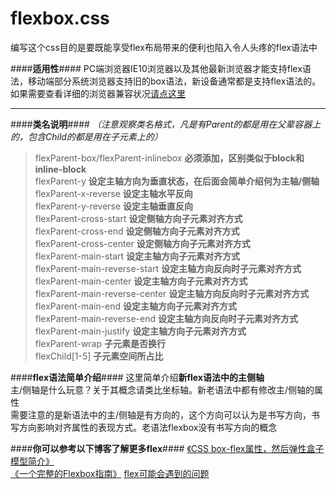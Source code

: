 # flexbox.css

编写这个css目的是要既能享受flex布局带来的便利也陷入令人头疼的flex语法中

####**适用性**####
PC端浏览器IE10浏览器以及其他最新浏览器才能支持flex语法，移动端部分系统浏览器支持旧的box语法，新设备通常都是支持flex语法的。如果需要查看详细的浏览器兼容状况[请点这里][1]


----------


####**类名说明**####
*（注意观察类名格式，凡是有Parent的都是用在父辈容器上的，包含Child的都是用在子元素上的）*
 > flexParent-box/flexParent-inlinebox **必须添加，区别类似于block和inline-block** <br>
 > flexParent-y **设定主轴方向为垂直状态，在后面会简单介绍何为主轴/侧轴** <br>
 > flexParent-x-reverse **设定主轴水平反向** <br>
 > flexParent-y-reverse **设定主轴垂直反向** <br>
 > flexParent-cross-start **设定侧轴方向子元素对齐方式** <br>
 > flexParent-cross-end **设定侧轴方向子元素对齐方式** <br>
 > flexParent-cross-center **设定侧轴方向子元素对齐方式** <br>
 > flexParent-main-start **设定主轴方向子元素对齐方式** <br>
 > flexParent-main-reverse-start **设定主轴方向反向时子元素对齐方式** <br>
 > flexParent-main-center **设定主轴方向子元素对齐方式** <br>
 > flexParent-main-reverse-center **设定主轴方向反向时子元素对齐方式** <br>
 > flexParent-main-end **设定主轴方向子元素对齐方式** <br>
 > flexParent-main-reverse-end **设定主轴方向反向时子元素对齐方式** <br>
 > flexParent-main-justify **设定主轴方向子元素对齐方式** <br>
 > flexParent-wrap **子元素是否换行** <br>
 > flexChild[1-5] **子元素空间所占比** <br>


####**flex语法简单介绍**####
这里简单介绍**新flex语法中的主侧轴**<br>
主/侧轴是什么玩意？关于其概念请类比坐标轴。新老语法中都有修改主/侧轴的属性<br>
需要注意的是新语法中的主/侧轴是有方向的，这个方向可以认为是书写方向，书写方向影响对齐属性的表现方式。老语法flexbox没有书写方向的概念

####**你可以参考以下博客了解更多flex**####
[《CSS box-flex属性，然后弹性盒子模型简介》][2] <br>
[《一个完整的Flexbox指南》][3]
[flex可能会遇到的问题][4]

  
  
  
  


  [1]: http://caniuse.com/#feat=flexbox
  [2]: http://www.zhangxinxu.com/wordpress/2010/12/css-box-flex%E5%B1%9E%E6%80%A7%EF%BC%8C%E7%84%B6%E5%90%8E%E5%BC%B9%E6%80%A7%E7%9B%92%E5%AD%90%E6%A8%A1%E5%9E%8B%E7%AE%80%E4%BB%8B/
  [3]: http://www.w3cplus.com/css3/a-guide-to-flexbox.html
  [4]: http://stackoverflow.com/questions/14962468/flexbox-and-vertical-scroll-in-a-full-height-app-using-newer-flexbox-api/14964944#14964944